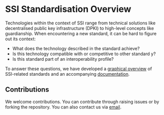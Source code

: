 #  SSI Standardisation Overview

Technologies within the context of SSI range from technical solutions like decentralised public key infrastructure (DPKI) to high-level concepts like guardianship. When encountering a new standard, it can be hard to figure out its context:
-	What does the technology described in the standard achieve?
-	Is this technology compatible with or competitive to other standard y?
-	Is this standard part of an interoperability profile?

To answer these questions, we have developed a [graphical overview](https://tno-ssi-lab.github.io/Standardisation-Overview/) of SSI-related standards and an accompanying [documentation](https://tno-ssi-lab.github.io/Standardisation-Overview/docs.html).

## Contributions
We welcome contributions. You can contribute through raising issues or by forking the repository. You can also contact us via [email](mailto:maaike.vanleuken@tno.nl).
